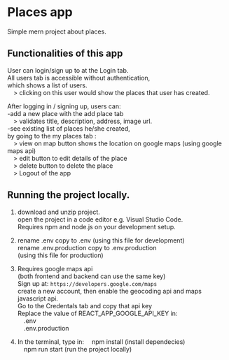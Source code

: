 # Places app

Simple mern project about places.

## Functionalities of this app

User can login/sign up to at the Login tab.<br>
All users tab is accessible without authentication,<br>
which shows a list of users.<br>
&emsp;> clicking on this user would show the places that user has created.<br>

After logging in / signing up, users can:<br>
-add a new place with the add place tab<br>
&emsp;> validates title, description, address, image url.<br>
-see existing list of places he/she created,<br>
by going to the my places tab :<br> 
&emsp;> view on map button shows the location on google maps (using google maps api)<br>
&emsp;> edit button to edit details of the place<br>
&emsp;> delete button to delete the place<br>
&emsp;> Logout of the app<br>

## Running the project locally.

1. download and unzip project.<br>
   open the project in a code editor e.g. Visual Studio Code.<br>
   Requires npm and node.js on your development setup.<br>

2. rename .env copy to .env (using this file for development)<br>
   rename .env.production copy to .env.production<br>
   (using this file for production)<br>

3. Requires google maps api<br>
   (both frontend and backend can use the same key)<br>
   Sign up at: `https://developers.google.com/maps`<br>
   create a new account, then enable the geocoding api and maps javascript api.<br>
   Go to the Credentals tab and copy that api key<br>
   Replace the value of REACT_APP_GOOGLE_API_KEY in:<br>
   &emsp;.env<br>
   &emsp;.env.production<br>

4. In the terminal, type in:
   &emsp;npm install (install dependecies)<br>
   &emsp;npm run start (run the project locally)<br>

